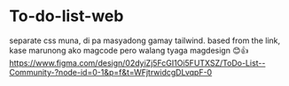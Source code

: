 # To-do-list-web

 separate css muna, di pa masyadong gamay tailwind.
 based from the link, kase marunong ako magcode pero walang tyaga magdesign 😊👍 https://www.figma.com/design/02dyiZj5FcGI1Oi5FUTXSZ/ToDo-List--Community-?node-id=0-1&p=f&t=WFjtrwidcgDLvqpF-0
